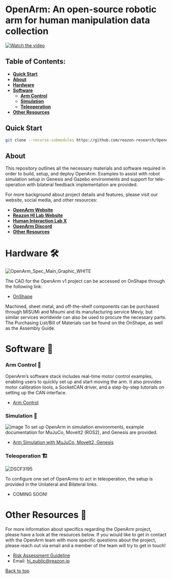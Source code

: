 # OpenArm: An open-source robotic arm for human manipulation data collection

[![Watch the video](https://img.youtube.com/vi/YOUTUBE_VIDEO_ID/0.jpg)](https://www.youtube.com/watch?v=2-Au7Sc0uKw)

## Table of Contents:
* [**Quick Start**](#Quick-Start)
* [**About**](#About)
* [**Hardware**](#Hardware)
* [**Software**](#Software)
  * [**Arm Control**](#Arm-Control)
  * [**Simulation**](#Simulation)
  * [**Teleoperation**](#Teleoperation)
* [**Other Resources**](#Other-Resources) 

## Quick Start

```sh
git clone --recurse-submodules https://github.com/reazon-research/OpenArm.git
```

## About

This repository outlines all the necessary materials and software required in order to build, setup, and deploy OpenArm. Examples to assist with robot simulation setup in Genesis and Gazebo environments and support for tele-operation with bilateral feedback implementation are provided.

For more background about project details and features, please visit our website, social media, and other resources:
- [**OpenArm Website**](https://private-reazon.notion.site/OpenArm-113446ca7f73805fa06cd8d24315122b)
- [**Reazon HI Lab Website**](https://www.hilab.jp/Reazon-Human-Interaction-Lab-113446ca7f7381a987f4f091d3f62dd5)
- [**Human Interaction Lab X**](https://x.com/reazonhilab)
- [**OpenArm Discord**](https://discord.gg/K6kmFzXagm)
- [**Other Resources**](#Other-Resources)

# Hardware 🛠️
![OpenArm_Spec_Main_Graphic_WHITE](https://github.com/user-attachments/assets/33b801f6-6ee4-45a7-875e-de81dafd986b)


The CAD for the OpenArm v1 project can be accessed on OnShape through the following link: 
- [OnShape](https://cad.onshape.com/documents/b4c9f28b9b00f7d40a1a4250/w/fe370058f6ecce02af3b0093/e/c7e7f88d1c11b5ea0a83ba7c?renderMode=0&uiState=67b590ed2d89b65cc3bf2317)

Machined, sheet metal, and off-the-shelf components can be purchased through MISUMi and Misumi and its manufacturing service Meviy, but similar services worldwide can also be used to procure the necessary parts. The Purchasing List/Bill of Materials can be found on the OnShape, as well as the Assembly Guide. 

# Software 💾

### Arm Control 🦾
OpenArm’s software stack includes real-time motor control examples, enabling users to quickly set up and start moving the arm. It also provides motor calibration tools, a SocketCAN driver, and a step-by-step tutorials on setting up the CAN interface.
- [Arm Control](https://github.com/reazon-research/OpenArm/tree/main/software/arm_control)

### Simulation 🤖
![image](https://github.com/user-attachments/assets/38d35919-a526-4636-9b34-b4b4ad11a32e)
To set up OpenArm in simulation environments, example documentation for MuJuCo, MoveIt2 (ROS2), and Genesis are provided.

- [Arm Simulation with MuJuCo, MoveIt2, Genesis](https://github.com/reazon-research/openarm-simulation)

### Teleoperation 🏗️
![DSCF3195](https://github.com/user-attachments/assets/6bb219fa-276f-46a6-8c31-756a8cbc19bb)

To configure one set of OpenArms to act in teleoperation, the setup is provided in the Unilateral and Bilateral links.
- COMING SOON!

# Other Resources 📠

For more information about specifics regarding the OpenArm project, please have a look at the resources below. If you would like to get in contact with the OpenArm team with more specific questions about the project, please reach out via email and a member of the team will try to get in touch!
- [Risk Assessment Guideline](https://docs.google.com/spreadsheets/d/11ayqCXhusLvExf8lalkxcZMikRYgav0Hl6p7CVpsXZ8/edit?usp=sharing)
- Email: [hi_public@reazon.jp](hi_public@reazon.jp)

<a href="#top">Back to top</a>
